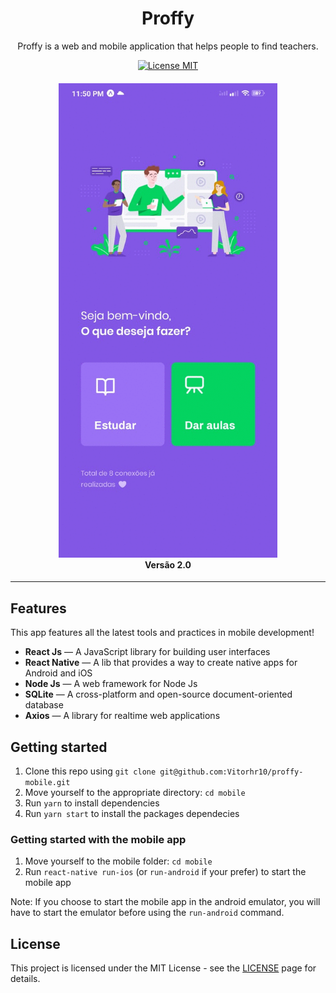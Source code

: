<h1 align="center">
Proffy
</h1>

<p align="center">Proffy is a web and mobile application that helps people to find teachers.</p>

<p align="center">
  <a href="https://opensource.org/licenses/MIT">
    <img src="https://img.shields.io/badge/License-MIT-blue.svg" alt="License MIT">
  </a>
</p>

<h4 align="center">
    <img alt="Proffy" title="#Proffy" width="350px" src=".github/proffy.gif">
		<br /> Versão 2.0
</h4>

<hr />

## Features

This app features all the latest tools and practices in mobile development!

- **React Js** — A JavaScript library for building user interfaces
- **React Native** — A lib that provides a way to create native apps for Android and iOS
- **Node Js** — A web framework for Node Js
- **SQLite** — A cross-platform and open-source document-oriented database
- **Axios** — A library for realtime web applications 

## Getting started

1. Clone this repo using `git clone git@github.com:Vitorhr10/proffy-mobile.git`
2. Move yourself to the appropriate directory: `cd mobile`<br />
3. Run `yarn` to install dependencies<br />
4. Run `yarn start` to install the packages dependecies

### Getting started with the mobile app

1. Move yourself to the mobile folder: `cd mobile`
2. Run `react-native run-ios` (or `run-android` if your prefer) to start the mobile app

Note: If you choose to start the mobile app in the android emulator, you will have to start the emulator before using 
the `run-android` command.


## License

This project is licensed under the MIT License - see the [LICENSE](https://opensource.org/licenses/MIT) page for details.
